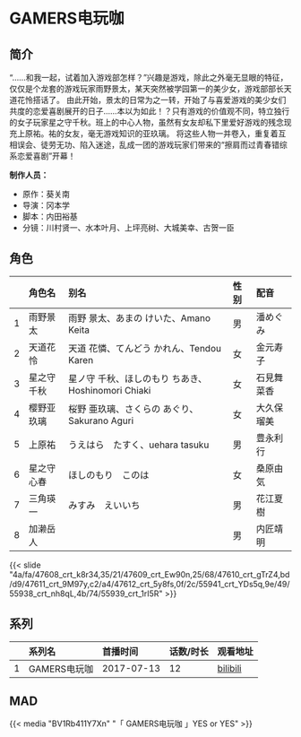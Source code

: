 # GAMERS电玩咖


## 简介

“……和我一起，试着加入游戏部怎样？”兴趣是游戏，除此之外毫无显眼的特征，仅仅是个龙套的游戏玩家雨野景太，某天突然被学园第一的美少女，游戏部部长天道花怜搭话了。
由此开始，景太的日常为之一转，开始了与喜爱游戏的美少女们共度的恋爱喜剧展开的日子……本以为如此！？只有游戏的价值观不同，特立独行的女子玩家星之守千秋。班上的中心人物，虽然有女友却私下里爱好游戏的残念现充上原祐。祐的女友，毫无游戏知识的亚玖璃。
将这些人物一并卷入，重复着互相误会、徒劳无功、陷入迷途，乱成一团的游戏玩家们带来的“擦肩而过青春错综系恋爱喜剧”开幕！

**制作人员：**
- 原作：葵关南
- 导演：冈本学
- 脚本：内田裕基
- 分镜：川村贤一、水本叶月、上坪亮树、大城美幸、古贺一臣

## 角色

|     |   角色名   |   别名  | 性别 |  配音  |
|:--- |:------  |:----      |:---  |:--   |
| 1 | 雨野景太 | 雨野 景太、あまの けいた、Amano Keita | 男 | 潘めぐみ |
| 2 | 天道花怜 | 天道 花憐、てんどう かれん、Tendou Karen | 女 | 金元寿子 |
| 3 | 星之守千秋 | 星ノ守 千秋、ほしのもり ちあき、Hoshinomori Chiaki | 女 | 石見舞菜香 |
| 4 | 樱野亚玖璃 | 桜野 亜玖璃、さくらの あぐり、Sakurano Aguri | 女 | 大久保瑠美 |
| 5 | 上原祐 | うえはら　たすく、uehara tasuku | 男 | 豊永利行 |
| 6 | 星之守心春 | ほしのもり　このは | 女 | 桑原由気 |
| 7 | 三角瑛一 | みすみ　えいいち | 男 | 花江夏樹 |
| 8 | 加濑岳人 |  | 男 | 内匠靖明 |

{{< slide "4a/fa/47608_crt_k8r34,35/21/47609_crt_Ew90n,25/68/47610_crt_gTrZ4,bd/d9/47611_crt_9M97y,c2/a4/47612_crt_5y8fs,0f/2c/55941_crt_YDs5q,9e/49/55938_crt_nh8qL,4b/74/55939_crt_1rI5R" >}}

## 系列

|     |   系列名   |   首播时间  | 话数/时长  | 观看地址 |
|:---  |:------    |:----      |:---       |:---  |
| 1 | GAMERS电玩咖 | 2017-07-13 | 12 | [bilibili](https://www.bilibili.com/bangumi/play/ep113619)  |


## MAD

{{< media  "BV1Rb411Y7Xn"
"「 GAMERS电玩咖 」YES or YES"  >}}
